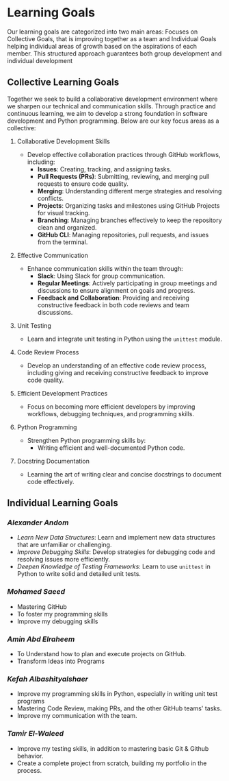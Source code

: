 # Learning Goals

Our learning goals are categorized into two main areas: Focuses on Collective
Goals, that is improving together as a team and Individual Goals helping
individual areas of growth based on the aspirations of each member. This
structured approach guarantees both group development and individual development

## Collective Learning Goals

Together we seek to build a collaborative development environment where we
sharpen our technical and communication skills. Through practice and continuous
learning, we aim to develop a strong foundation in software development and Python
programming. Below are our key focus areas as a collective:

1. Collaborative Development Skills

    - Develop effective collaboration practices through GitHub workflows, including:
        - **Issues**: Creating, tracking, and assigning tasks.
        - **Pull Requests (PRs)**: Submitting, reviewing, and merging pull
        requests to ensure code quality.
        - **Merging**: Understanding different merge strategies and resolving conflicts.
        - **Projects**: Organizing tasks and milestones using GitHub Projects
        for visual tracking.
        - **Branching**: Managing branches effectively to keep the repository
        clean and organized.
        - **GitHub CLI**: Managing repositories, pull requests, and issues from
        the terminal.

2. Effective Communication

    - Enhance communication skills within the team through:
        - **Slack**: Using Slack for group communication.
        - **Regular Meetings**: Actively participating in group meetings and
        discussions to ensure alignment on goals and progress.
        - **Feedback and Collaboration**: Providing and receiving constructive
        feedback in both code reviews and team discussions.

3. Unit Testing

    - Learn and integrate unit testing in Python using the `unittest` module.

4. Code Review Process

    - Develop an understanding of an effective code review process, including
    giving and receiving constructive feedback to improve code quality.

5. Efficient Development Practices

    - Focus on becoming more efficient developers by improving workflows,
    debugging techniques, and programming skills.

6. Python Programming

    - Strengthen Python programming skills by:
        - Writing efficient and well-documented Python code.

7. Docstring Documentation

    - Learning the art of writing clear and concise docstrings to document code effectively.

## Individual Learning Goals

### *Alexander Andom*

- *Learn New Data Structures*: Learn and implement new data structures that are
unfamiliar or challenging.
- *Improve Debugging Skills*: Develop strategies for debugging code and
resolving issues more efficiently.
- *Deepen Knowledge of Testing Frameworks*: Learn to use `unittest` in Python
to write solid and detailed unit tests.

### *Mohamed Saeed*

- Mastering GitHub
- To foster my programming skills
- Improve my debugging skills

### *Amin Abd Elraheem*

- To Understand how to plan and execute projects on GitHub.
- Transform Ideas into Programs

### *Kefah Albashityalshaer*

- Improve my programming skills in Python, especially in writing unit test programs
- Mastering Code Review, making PRs, and the other GitHub teams' tasks.
- Improve my communication with the team.

### *Tamir El-Waleed*

- Improve my testing skills, in addition to mastering basic Git & Github behavior.
- Create a complete project from scratch, building my portfolio in the process.
  